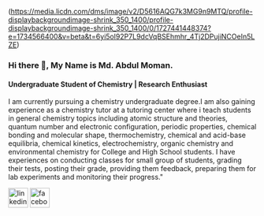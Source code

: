 (https://media.licdn.com/dms/image/v2/D5616AQG7k3MG9n9MTQ/profile-displaybackgroundimage-shrink_350_1400/profile-displaybackgroundimage-shrink_350_1400/0/1727441448374?e=1734566400&v=beta&t=6yi5ol92P7L9dcVqBSEhmhr_4Tj2DPujiNCOeIn5LZE)
### Hi there 👋, My Name is Md. Abdul Moman.
#### Undergraduate Student of Chemistry | Research Enthusiast


I am currently pursuing a chemistry undergraduate degree.I am also gaining experience as a chemistry tutor at a tutoring center where i teach students in general chemistry topics including atomic structure and theories, quantum number and electronic configuration, periodic properties, chemical bonding and molecular shape, thermochemistry, chemical and acid-base equilibria, chemical kinetics, electrochemistry, organic chemistry and environmental chemistry for College and High School students. I have experiences on conducting classes for small group of students, grading their tests, posting their grade, providing them feedback, preparing them for lab experiments and monitoring their progress."




[<img src='https://cdn.jsdelivr.net/npm/simple-icons@3.0.1/icons/linkedin.svg' alt='linkedin' height='40'>](https://www.linkedin.com/in/md-abdul-moman/)  [<img src='https://cdn.jsdelivr.net/npm/simple-icons@3.0.1/icons/facebook.svg' alt='facebook' height='40'>](https://www.facebook.com/md.abdulmoman2002)  

